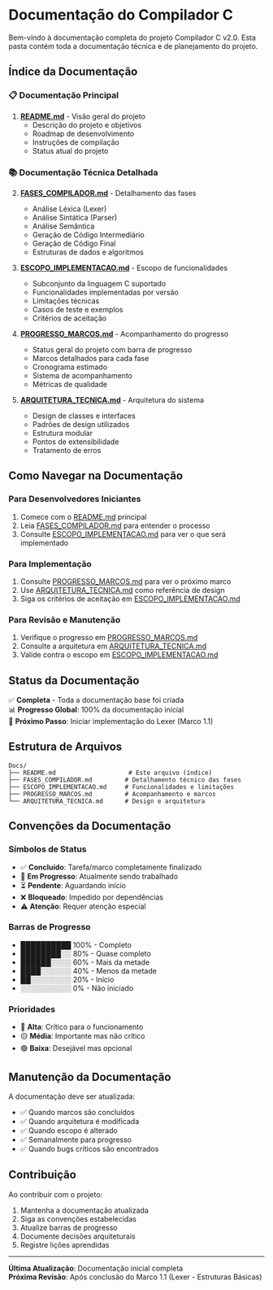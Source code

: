 # Documentação do Compilador C

Bem-vindo à documentação completa do projeto Compilador C v2.0. Esta pasta contém toda a documentação técnica e de planejamento do projeto.

## Índice da Documentação

### 📋 Documentação Principal

1. **[README.md](../README.md)** - Visão geral do projeto
   - Descrição do projeto e objetivos
   - Roadmap de desenvolvimento
   - Instruções de compilação
   - Status atual do projeto

### 📚 Documentação Técnica Detalhada

2. **[FASES_COMPILADOR.md](./FASES_COMPILADOR.md)** - Detalhamento das fases
   - Análise Léxica (Lexer)
   - Análise Sintática (Parser)
   - Análise Semântica
   - Geração de Código Intermediário
   - Geração de Código Final
   - Estruturas de dados e algoritmos

3. **[ESCOPO_IMPLEMENTACAO.md](./ESCOPO_IMPLEMENTACAO.md)** - Escopo de funcionalidades
   - Subconjunto da linguagem C suportado
   - Funcionalidades implementadas por versão
   - Limitações técnicas
   - Casos de teste e exemplos
   - Critérios de aceitação

4. **[PROGRESSO_MARCOS.md](./PROGRESSO_MARCOS.md)** - Acompanhamento do progresso
   - Status geral do projeto com barra de progresso
   - Marcos detalhados para cada fase
   - Cronograma estimado
   - Sistema de acompanhamento
   - Métricas de qualidade

5. **[ARQUITETURA_TECNICA.md](./ARQUITETURA_TECNICA.md)** - Arquitetura do sistema
   - Design de classes e interfaces
   - Padrões de design utilizados
   - Estrutura modular
   - Pontos de extensibilidade
   - Tratamento de erros

## Como Navegar na Documentação

### Para Desenvolvedores Iniciantes
1. Comece com o [README.md](../README.md) principal
2. Leia [FASES_COMPILADOR.md](./FASES_COMPILADOR.md) para entender o processo
3. Consulte [ESCOPO_IMPLEMENTACAO.md](./ESCOPO_IMPLEMENTACAO.md) para ver o que será implementado

### Para Implementação
1. Consulte [PROGRESSO_MARCOS.md](./PROGRESSO_MARCOS.md) para ver o próximo marco
2. Use [ARQUITETURA_TECNICA.md](./ARQUITETURA_TECNICA.md) como referência de design
3. Siga os critérios de aceitação em [ESCOPO_IMPLEMENTACAO.md](./ESCOPO_IMPLEMENTACAO.md)

### Para Revisão e Manutenção
1. Verifique o progresso em [PROGRESSO_MARCOS.md](./PROGRESSO_MARCOS.md)
2. Consulte a arquitetura em [ARQUITETURA_TECNICA.md](./ARQUITETURA_TECNICA.md)
3. Valide contra o escopo em [ESCOPO_IMPLEMENTACAO.md](./ESCOPO_IMPLEMENTACAO.md)

## Status da Documentação

✅ **Completa** - Toda a documentação base foi criada  
📊 **Progresso Global**: 100% da documentação inicial  
🔄 **Próximo Passo**: Iniciar implementação do Lexer (Marco 1.1)

## Estrutura de Arquivos

```
Docs/
├── README.md                    # Este arquivo (índice)
├── FASES_COMPILADOR.md         # Detalhamento técnico das fases
├── ESCOPO_IMPLEMENTACAO.md     # Funcionalidades e limitações
├── PROGRESSO_MARCOS.md         # Acompanhamento e marcos
└── ARQUITETURA_TECNICA.md      # Design e arquitetura
```

## Convenções da Documentação

### Símbolos de Status
- ✅ **Concluído**: Tarefa/marco completamente finalizado
- 🔄 **Em Progresso**: Atualmente sendo trabalhado
- ⏳ **Pendente**: Aguardando início
- ❌ **Bloqueado**: Impedido por dependências
- ⚠️ **Atenção**: Requer atenção especial

### Barras de Progresso
- ██████████ 100% - Completo
- ████████░░ 80% - Quase completo
- ██████░░░░ 60% - Mais da metade
- ████░░░░░░ 40% - Menos da metade
- ██░░░░░░░░ 20% - Início
- ░░░░░░░░░░ 0% - Não iniciado

### Prioridades
- 🔴 **Alta**: Crítico para o funcionamento
- 🟡 **Média**: Importante mas não crítico
- 🟢 **Baixa**: Desejável mas opcional

## Manutenção da Documentação

A documentação deve ser atualizada:
- ✅ Quando marcos são concluídos
- ✅ Quando arquitetura é modificada
- ✅ Quando escopo é alterado
- ✅ Semanalmente para progresso
- ✅ Quando bugs críticos são encontrados

## Contribuição

Ao contribuir com o projeto:
1. Mantenha a documentação atualizada
2. Siga as convenções estabelecidas
3. Atualize barras de progresso
4. Documente decisões arquiteturais
5. Registre lições aprendidas

---

**Última Atualização**: Documentação inicial completa  
**Próxima Revisão**: Após conclusão do Marco 1.1 (Lexer - Estruturas Básicas)